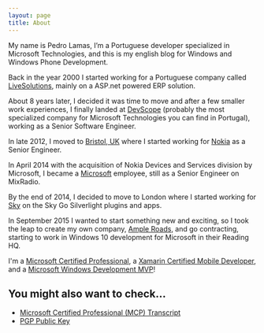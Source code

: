 ```yaml
---
layout: page
title: About
---
```

My name is Pedro Lamas, I’m a Portuguese developer specialized in Microsoft Technologies, and this is my english blog for Windows and Windows Phone Development.

Back in the year 2000 I started working for a Portuguese company called [LiveSolutions](http://www.livesolutions.pt), mainly on a ASP.net powered ERP solution.

About 8 years later, I decided it was time to move and after a few smaller work experiences, I finally landed at [DevScope](http://www.devscope.net) (probably the most specialized company for Microsoft Technologies you can find in Portugal), working as a Senior Software Engineer.

In late 2012, I moved to [Bristol, UK](https://maps.google.com/maps?q=Bristol,+UK&hl=en&ll=51.454488,-2.587881&spn=0.011753,0.033023&sll=37.0625,-95.677068&sspn=60.158465,135.263672&hnear=Bristol,+City+of+Bristol,+United+Kingdom&t=m&z=16) where I started working for [Nokia](http://www.nokia.com) as a Senior Engineer.

In April 2014 with the acquisition of Nokia Devices and Services division by Microsoft, I became a [Microsoft](http://www.microsoft.com) employee, still as a Senior Engineer on MixRadio.

By the end of 2014, I decided to move to London where I started working for [Sky](http://www.sky.com) on the Sky Go Silverlight plugins and apps.

In September 2015 I wanted to start something new and exciting, so I took the leap to create my own company, [Ample Roads](http://www.ampleroads.com), and go contracting, starting to work in Windows 10 development for Microsoft in their Reading HQ.

I'm a [Microsoft Certified Professional](about/mcp-transcript), a [Xamarin Certified Mobile Developer](2017-07-24-xamarin-certified-mobile-developer), and a [Microsoft Windows Development MVP](2017-03-02-awarded-microsoft-windows-development-mvp-2017)!

## You might also want to check...

 * [Microsoft Certified Professional (MCP) Transcript](about/mcp-transcript)
 * [PGP Public Key](about/pgp-public-key)
